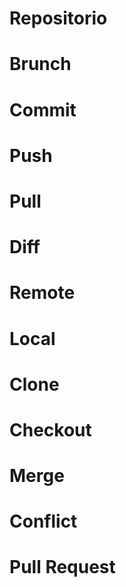 # Repositorio
# Brunch
# Commit
# Push
# Pull
# Diff
# Remote
# Local
# Clone
# Checkout
# Merge
# Conflict
# Pull Request

